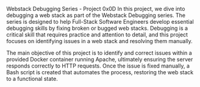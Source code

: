 Webstack Debugging Series - Project 0x0D
In this project, we dive into debugging a web stack as part of the Webstack Debugging series. The series is designed to help Full-Stack Software Engineers develop essential debugging skills by fixing broken or bugged web stacks. Debugging is a critical skill that requires practice and attention to detail, and this project focuses on identifying issues in a web stack and resolving them manually.

The main objective of this project is to identify and correct issues within a provided Docker container running Apache, ultimately ensuring the server responds correctly to HTTP requests. Once the issue is fixed manually, a Bash script is created that automates the process, restoring the web stack to a functional state.
